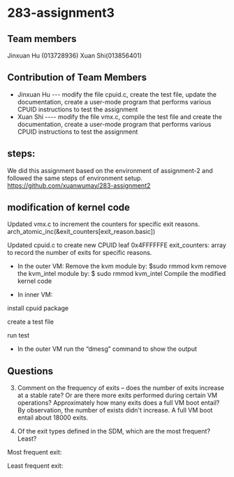 # 283-assignment3
## Team members
Jinxuan Hu (013728936) Xuan Shi(013856401)
## Contribution of Team Members
* Jinxuan Hu ---  modify the file cpuid.c, create the test file, update the documentation, create a user-mode program that performs various CPUID instructions to test the assignment
* Xuan Shi ----  modify the file vmx.c, compile the test file and create the documentation, create a user-mode program that performs various CPUID instructions to test the assignment

## steps: 
We did this assignment based on the environment of assignment-2 and followed the same steps of environment setup.
https://github.com/xuanwumay/283-assignment2

## modification of kernel code
Updated vmx.c to increment the counters for specific exit reasons.
arch_atomic_inc(&exit_counters[exit_reason.basic])

Updated cpuid.c to create new CPUID leaf 0x4FFFFFFE
exit_counters: array to record the number of exits for specific reasons.

* In the outer VM:
Remove the kvm module by: $sudo rmmod kvm
remove the kvm_intel module by: $ sudo rmmod kvm_intel
Compile the modified kernel code

* In inner VM:

install cpuid package

create a test file

run test

* In the outer VM
run the “dmesg” command to show the output

 

## Questions
3. Comment on the frequency of exits – does the number of exits increase at a stable rate? Or are there more exits performed during certain VM operations? Approximately how many exits does a full VM boot entail?
By observation, the number of exists didn't increase. 
A full VM boot entail about 18000 exits. 

4. Of the exit types defined in the SDM, which are the most frequent? Least?

Most frequent exit:

Least frequent exit:

